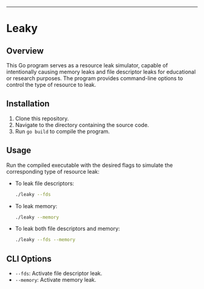 ---
# Leaky
## Overview

This Go program serves as a resource leak simulator, capable of intentionally causing memory leaks and file descriptor leaks for educational or research purposes. The program provides command-line options to control the type of resource to leak.

## Installation

1. Clone this repository.
2. Navigate to the directory containing the source code.
3. Run `go build` to compile the program.

## Usage

Run the compiled executable with the desired flags to simulate the corresponding type of resource leak:

- To leak file descriptors:

  ```bash
  ./leaky --fds
  ```

- To leak memory:

  ```bash
  ./leaky --memory
  ```

- To leak both file descriptors and memory:

  ```bash
  ./leaky --fds --memory
  ```

## CLI Options

- `--fds`: Activate file descriptor leak.
- `--memory`: Activate memory leak.